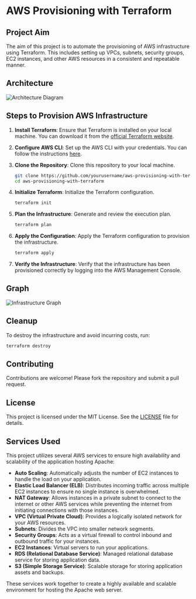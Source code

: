# AWS Provisioning with Terraform

## Project Aim

The aim of this project is to automate the provisioning of AWS infrastructure using Terraform. This includes setting up VPCs, subnets, security groups, EC2 instances, and other AWS resources in a consistent and repeatable manner.

## Architecture

![Architecture Diagram](assets/architecture-diagram.png)

## Steps to Provision AWS Infrastructure

1. **Install Terraform**: Ensure that Terraform is installed on your local machine. You can download it from the [official Terraform website](https://www.terraform.io/downloads.html).

2. **Configure AWS CLI**: Set up the AWS CLI with your credentials. You can follow the instructions [here](https://docs.aws.amazon.com/cli/latest/userguide/cli-configure-quickstart.html).

3. **Clone the Repository**: Clone this repository to your local machine.
    ```sh
    git clone https://github.com/yourusername/aws-provisioning-with-terraform.git
    cd aws-provisioning-with-terraform
    ```

4. **Initialize Terraform**: Initialize the Terraform configuration.
    ```sh
    terraform init
    ```

5. **Plan the Infrastructure**: Generate and review the execution plan.
    ```sh
    terraform plan
    ```

6. **Apply the Configuration**: Apply the Terraform configuration to provision the infrastructure.
    ```sh
    terraform apply
    ```

7. **Verify the Infrastructure**: Verify that the infrastructure has been provisioned correctly by logging into the AWS Management Console.

## Graph

![Infrastructure Graph](assets/infrastructure-graph.png)

## Cleanup

To destroy the infrastructure and avoid incurring costs, run:
```sh
terraform destroy
```

## Contributing

Contributions are welcome! Please fork the repository and submit a pull request.

## License

This project is licensed under the MIT License. See the [LICENSE](LICENSE) file for details.

## Services Used

This project utilizes several AWS services to ensure high availability and scalability of the application hosting Apache:

- **Auto Scaling**: Automatically adjusts the number of EC2 instances to handle the load on your application.
- **Elastic Load Balancer (ELB)**: Distributes incoming traffic across multiple EC2 instances to ensure no single instance is overwhelmed.
- **NAT Gateway**: Allows instances in a private subnet to connect to the internet or other AWS services while preventing the internet from initiating connections with those instances.
- **VPC (Virtual Private Cloud)**: Provides a logically isolated network for your AWS resources.
- **Subnets**: Divides the VPC into smaller network segments.
- **Security Groups**: Acts as a virtual firewall to control inbound and outbound traffic for your instances.
- **EC2 Instances**: Virtual servers to run your applications.
- **RDS (Relational Database Service)**: Managed relational database service for storing application data.
- **S3 (Simple Storage Service)**: Scalable storage for storing application assets and backups.

These services work together to create a highly available and scalable environment for hosting the Apache web server.